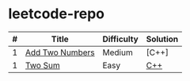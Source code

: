 # leetcode-repo


| # | Title | Difficulty | Solution |
|---| ----- | ---------- | -------- |
|1|[Add Two Numbers](https://leetcode.com/problems/add-two-numbers/description/) | Medium | [C++] |
|1|[Two Sum](https://leetcode.com/problems/two-sum/description/) | Easy | [C++](https://github.com/KymaiselHunter/leetcode-repo/blob/main/TwoSum.cpp) |